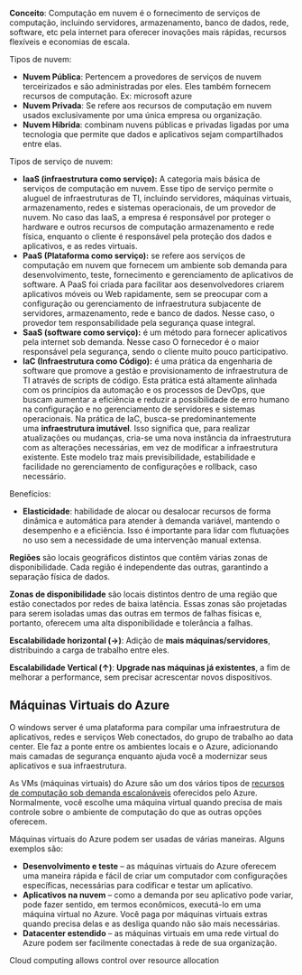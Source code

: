 
**Conceito**: Computação em nuvem é o fornecimento de serviços de computação, incluindo servidores, armazenamento, banco de dados, rede, software, etc pela internet para oferecer inovações mais rápidas, recursos flexíveis e economias de escala.

Tipos de nuvem:
- **Nuvem Pública**: Pertencem a provedores de serviços de nuvem terceirizados e são administradas por eles. Eles também fornecem recursos de computação. Ex: microsoft azure
- **Nuvem Privada**: Se refere aos recursos de computação em nuvem usados exclusivamente por uma única empresa ou organização.
- **Nuvem Híbrida**: combinam nuvens públicas e privadas ligadas por uma tecnologia que permite que dados e aplicativos sejam compartilhados entre elas. 


Tipos de serviço de nuvem:
- **IaaS (infraestrutura como serviço):** A categoria mais básica de serviços de computação em nuvem. Esse tipo de serviço permite o aluguel de infraestruturas de TI, incluindo servidores, máquinas virtuais, armazenamento, redes e sistemas operacionais, de um provedor de nuvem. No caso das IaaS, a empresa é responsável por proteger o hardware e outros recursos de computação armazenamento e rede física, enquanto o cliente é responsável pela proteção dos dados e aplicativos, e as redes virtuais.
- **PaaS (Plataforma como serviço):** se refere aos serviços de computação em nuvem que fornecem um ambiente sob demanda para desenvolvimento, teste, fornecimento e gerenciamento de aplicativos de software. A PaaS foi criada para facilitar aos desenvolvedores criarem aplicativos móveis ou Web rapidamente, sem se preocupar com a configuração ou gerenciamento de infraestrutura subjacente de servidores, armazenamento, rede e banco de dados. Nesse caso, o provedor tem responsabilidade pela segurança quase integral.
- **SaaS (software como serviço):** é um método para fornecer aplicativos pela internet sob demanda. Nesse caso O fornecedor é o maior responsável pela segurança, sendo o cliente muito pouco participativo.
- **IaC (Infraestrutura como Código):** é uma prática da engenharia de software que promove a gestão e provisionamento de infraestrutura de TI através de scripts de código. Esta prática está altamente alinhada com os princípios da automação e os processos de DevOps, que buscam aumentar a eficiência e reduzir a possibilidade de erro humano na configuração e no gerenciamento de servidores e sistemas operacionais. Na prática de IaC, busca-se predominantemente uma **infraestrutura imutável**. Isso significa que, para realizar atualizações ou mudanças, cria-se uma nova instância da infraestrutura com as alterações necessárias, em vez de modificar a infraestrutura existente. Este modelo traz mais previsibilidade, estabilidade e facilidade no gerenciamento de configurações e rollback, caso necessário.


Benefícios:
- **Elasticidade**: habilidade de alocar ou desalocar recursos de forma dinâmica e automática para atender à demanda variável, mantendo o desempenho e a eficiência. Isso é importante para lidar com flutuações no uso sem a necessidade de uma intervenção manual extensa.

**Regiões** são locais geográficos distintos que contêm várias zonas de disponibilidade. Cada região é independente das outras, garantindo a separação física de dados.

**Zonas de disponibilidade** são locais distintos dentro de uma região que estão conectados por redes de baixa latência. Essas zonas são projetadas para serem isoladas umas das outras em termos de falhas físicas e, portanto, oferecem uma alta disponibilidade e tolerância a falhas.

**Escalabilidade horizontal (→)**: Adição de **mais máquinas/servidores**, distribuindo a carga de trabalho entre eles.

**Escalabilidade Vertical (↑)**: **Upgrade nas máquinas já existentes**, a fim de melhorar a performance, sem precisar acrescentar novos dispositivos.

## Máquinas Virtuais do Azure

O windows server é uma plataforma para compilar uma infraestrutura de aplicativos, redes e serviços Web conectados, do grupo de trabalho ao data center. Ele faz a ponte entre os ambientes locais e o Azure, adicionando mais camadas de segurança enquanto ajuda você a modernizar seus aplicativos e sua infraestrutura.

As VMs (máquinas virtuais) do Azure são um dos vários tipos de [recursos de computação sob demanda escalonáveis](https://learn.microsoft.com/pt-br/azure/architecture/guide/technology-choices/compute-decision-tree) oferecidos pelo Azure. Normalmente, você escolhe uma máquina virtual quando precisa de mais controle sobre o ambiente de computação do que as outras opções oferecem.

Máquinas virtuais do Azure podem ser usadas de várias maneiras. Alguns exemplos são:

- **Desenvolvimento e teste** – as máquinas virtuais do Azure oferecem uma maneira rápida e fácil de criar um computador com configurações específicas, necessárias para codificar e testar um aplicativo.
- **Aplicativos na nuvem** – como a demanda por seu aplicativo pode variar, pode fazer sentido, em termos econômicos, executá-lo em uma máquina virtual no Azure. Você paga por máquinas virtuais extras quando precisa delas e as desliga quando não são mais necessárias.
- **Datacenter estendido** – as máquinas virtuais em uma rede virtual do Azure podem ser facilmente conectadas à rede de sua organização.


Cloud computing allows control over resource allocation
